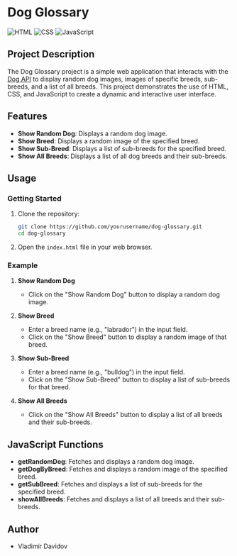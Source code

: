 # Dog Glossary

![HTML](https://img.shields.io/badge/HTML-5-E34F26?style=for-the-badge&logo=html5&logoColor=white)
![CSS](https://img.shields.io/badge/CSS-3-1572B6?style=for-the-badge&logo=css3&logoColor=white)
![JavaScript](https://img.shields.io/badge/JavaScript-ES6-F7DF1E?style=for-the-badge&logo=javascript&logoColor=black)

## Project Description

The Dog Glossary project is a simple web application that interacts with the [Dog API](https://dog.ceo/dog-api/) to display random dog images, images of specific breeds, sub-breeds, and a list of all breeds. This project demonstrates the use of HTML, CSS, and JavaScript to create a dynamic and interactive user interface.

## Features

- **Show Random Dog**: Displays a random dog image.
- **Show Breed**: Displays a random image of the specified breed.
- **Show Sub-Breed**: Displays a list of sub-breeds for the specified breed.
- **Show All Breeds**: Displays a list of all dog breeds and their sub-breeds.

## Usage

### Getting Started

1. Clone the repository:
   ```bash
   git clone https://github.com/yourusername/dog-glossary.git
   cd dog-glossary
   ```

2. Open the `index.html` file in your web browser.

### Example

1. **Show Random Dog**
   - Click on the "Show Random Dog" button to display a random dog image.

2. **Show Breed**
   - Enter a breed name (e.g., "labrador") in the input field.
   - Click on the "Show Breed" button to display a random image of that breed.

3. **Show Sub-Breed**
   - Enter a breed name (e.g., "bulldog") in the input field.
   - Click on the "Show Sub-Breed" button to display a list of sub-breeds for that breed.

4. **Show All Breeds**
   - Click on the "Show All Breeds" button to display a list of all breeds and their sub-breeds.


## JavaScript Functions

- **getRandomDog**: Fetches and displays a random dog image.
- **getDogByBreed**: Fetches and displays a random image of the specified breed.
- **getSubBreed**: Fetches and displays a list of sub-breeds for the specified breed.
- **showAllBreeds**: Fetches and displays a list of all breeds and their sub-breeds.


## Author

- Vladimir Davidov
